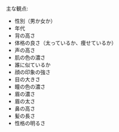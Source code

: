 主な観点:

- 性別（男か女か）
- 年代
- 背の高さ
- 体格の良さ（太っているか、痩せているか）
- 声の高さ
- 肌の色の濃さ
- 誰に似ているか
- 顔の印象の強さ
- 目の大きさ
- 瞳の色の濃さ
- 眉の濃さ
- 眉の太さ
- 鼻の高さ
- 髪の長さ
- 性格の明るさ
